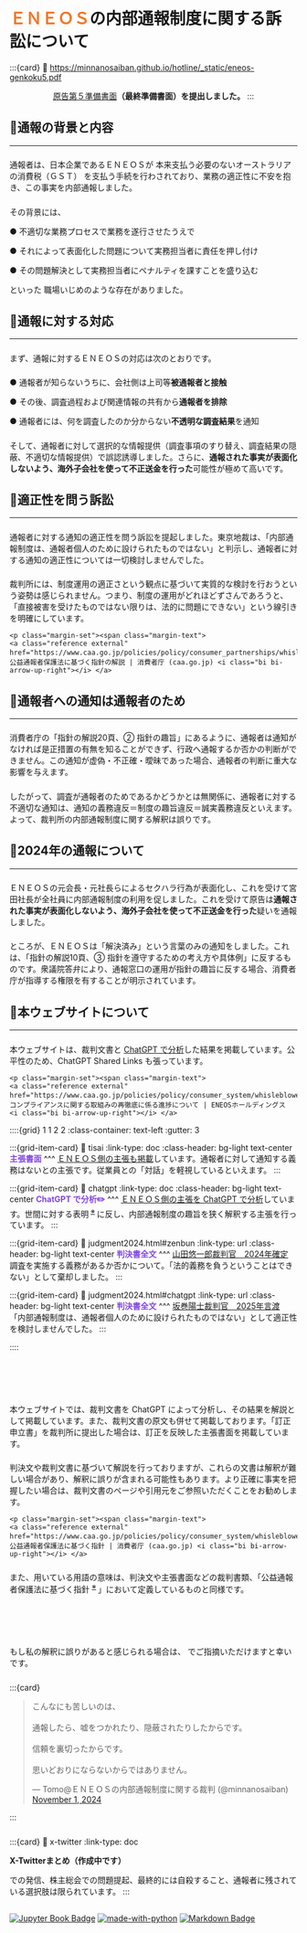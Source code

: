 # <span style="color: #f37726;">ＥＮＥＯＳ</span>の内部通報制度に関する訴訟について

<div class="base">

:::{card} 
:link: https://minnanosaiban.github.io/hotline/_static/eneos-genkoku5.pdf
<p style="text-align:center; margin-top:1em; margin-bottom:1em;">
  <i class="fa-regular fa-file-pdf fa-2x"></i> <a class="reference external" href="https://minnanosaiban.github.io/hotline/_static/eneos-genkoku5.pdf">原告第５準備書面</a><b>（最終準備書面）を提出しました。</b>
:::

</div>

## 🔸通報の背景と内容
---
<p style="margin-top:1.6em;">
通報者は、日本企業であるＥＮＥＯＳが 本来支払う必要のないオーストラリアの消費税（ＧＳＴ） を支払う手続を行わされており、業務の適正性に不安を抱き、この事実を内部通報しました。
<p style="margin-top:1.6em;">
その背景には、
<p  class="hg-idt">
● 不適切な業務プロセスで業務を遂行させたうえで
<p  class="hg-idt">
● それによって表面化した問題について実務担当者に責任を押し付け
<p  class="hg-idt">
● その問題解決として実務担当者にペナルティを課すことを盛り込む
<p>
といった 職場いじめのような存在がありました。

## 🔸通報に対する対応
---
<p style="margin-top:1.6em;">
まず、通報に対するＥＮＥＯＳの対応は次のとおりです。
<p  class="hg-idt" style="margin-top:1.6em;">
● 通報者が知らないうちに、会社側は上司等<b>被通報者と接触</b>
<p  class="hg-idt">
● その後、調査過程および関連情報の共有から<b>通報者を排除</b>
<p  class="hg-idt">
● 通報者には、何を調査したのか分からない<b>不透明な調査結果</b>を通知
<p style="margin-top:1.6em;">
そして、通報者に対して選択的な情報提供（調査事項のすり替え、調査結果の隠蔽、不適切な情報提供）で誤認誘導しました。さらに、<b>通報された事実が表面化しないよう、海外子会社を使って不正送金を行った</b>可能性が極めて高いです。

## 🔸適正性を問う訴訟
---
<p style="margin-top:1.6em;">
通報者に対する通知の適正性を問う訴訟を提起しました。東京地裁は、「内部通報制度は、通報者個人のために設けられたものではない」と判示し、通報者に対する通知の適正性については一切検討しませんでした。
<p style="margin-top:1.6em;">
裁判所には、制度運用の適正さという観点に基づいて実質的な検討を行おうという姿勢は感じられません。つまり、制度の運用がどれほどずさんであろうと、「直接被害を受けたものではない限りは、法的に問題にできない」という線引きを明確にしています。


`````{margin} 
<p class="margin-set"><span class="margin-text">
<a class="reference external" href="https://www.caa.go.jp/policies/policy/consumer_partnerships/whisleblower_protection_system/overview/assets/overview_211013_0001.pdf">※ 公益通報者保護法に基づく指針の解説 | 消費者庁 (caa.go.jp) <i class="bi bi-arrow-up-right"></i> </a>
`````


## 🔸通報者への通知は通報者のため
---
<p style="margin-top:1.6em;">
消費者庁の「指針の解説20頁、➁ 指針の趣旨」にあるように、通報者は通知がなければ是正措置の有無を知ることができず、行政へ通報するか否かの判断ができません。この通知が虚偽・不正確・曖昧であった場合、通報者の判断に重大な影響を与えます。
<p style="margin-top:1.6em;">
したがって、調査が通報者のためであるかどうかとは無関係に、通報者に対する不適切な通知は、通知の義務違反＝制度の趣旨違反＝誠実義務違反といえます。よって、裁判所の内部通報制度に関する解釈は誤りです。

## 🔸2024年の通報について
---
<p style="margin-top:1.6em;">
ＥＮＥＯＳの元会長・元社長らによるセクハラ行為が表面化し、これを受けて宮田社長が全社員に内部通報制度の利用を促しました。これを受けて原告は<b>通報された事実が表面化しないよう、海外子会社を使って不正送金を行った</b>疑いを通報しました。
<p style="margin-top:1.6em;">
ところが、ＥＮＥＯＳは「解決済み」という言葉のみの通知をしました。これは、「指針の解説10頁、➂ 指針を遵守するための考え方や具体例」に反するものです。衆議院答弁により、通報窓口の運用が指針の趣旨に反する場合、消費者庁が指導する権限を有することが明示されています。


## 🔸本ウェブサイトについて
---
<p style="margin-top:1.6em;">
 本ウェブサイトは、裁判文書と <a class="reference internal word" href="chatgpt.html">ChatGPT で分析</a>した結果を掲載しています。公平性のため、ChatGPT Shared Links も張っています。

`````{margin} 
<p class="margin-set"><span class="margin-text">
<a class="reference external" href="https://www.caa.go.jp/policies/policy/consumer_system/whisleblower_protection_system/overview/assets/overview_210820_0001.pdf">※ コンプライアンスに関する取組みの再徹底に係る進捗について | ENEOSホールディングス <i class="bi bi-arrow-up-right"></i> </a>
`````

<div class="base">

::::{grid} 1 1 2 2
:class-container: text-left
:gutter: 3

:::{grid-item-card}
:link: tisai
:link-type: doc
:class-header: bg-light text-center
<span style="color: #8045e5;"><b>主張書面</b></span>
^^^
<a class="reference internal word" href="tisai.html">ＥＮＥＯＳ側の主張も掲載</a>しています。通報者に対して通知する義務はないとの主張です。従業員との「対話」を軽視しているといえます。
:::

:::{grid-item-card}
:link: chatgpt
:link-type: doc
:class-header: bg-light text-center
<span style="color: #8045e5;"><b>ChatGPT で分析✏️</b></span>
^^^
<a class="reference internal word" href="chatgpt.html">ＥＮＥＯＳ側の主張を ChatGPT で分析</a>しています。世間に対する表明<sup> <a class="reference external" href="https://www.caa.go.jp/policies/policy/consumer_system/whisleblower_protection_system/overview/assets/overview_210820_0001.pdf">※</a> </sup>に反し、内部通報制度の趣旨を狭く解釈する主張を行っています。
:::

:::{grid-item-card}
:link: judgment2024.html#zenbun
:link-type: url
:class-header: bg-light text-center
<span style="color: #8045e5;"><b>判決書全文</b></span>
^^^
<a class="reference internal word" href="judgment2024.html">山田悠一郎裁判官　2024年確定</a><br>調査を実施する義務があるか否かについて。「法的義務を負うということはできない」として棄却しました。
:::

:::{grid-item-card}
:link: judgment2024.html#chatgpt
:link-type: url
:class-header: bg-light text-center
<span style="color: #8045e5;"><b>判決書全文</b></span>
^^^
<a class="reference internal word" href="judgment2025.html">坂巻陽士裁判官　2025年言渡</a><br>「内部通報制度は、通報者個人のために設けられたものではない」として適正性を検討しませんでした。
:::

::::

</div>

<p style="margin-top:6.4em;">
本ウェブサイトでは、裁判文書を ChatGPT によって分析し、その結果を解説として掲載しています。また、裁判文書の原文も併せて掲載しております。「訂正申立書」を裁判所に提出した場合は、訂正を反映した主張書面を掲載しています。
<p style="margin-top:1.6em;">
判決文や裁判文書に基づいて解説を行っておりますが、これらの文書は解釈が難しい場合があり、解釈に誤りが含まれる可能性もあります。より正確に事実を把握したい場合は、裁判文書のページや引用元をご参照いただくことをお勧めします。

`````{margin} 
<p class="margin-set"><span class="margin-text">
<a class="reference external" href="https://www.caa.go.jp/policies/policy/consumer_system/whisleblower_protection_system/overview/assets/overview_210820_0001.pdf">※ 公益通報者保護法に基づく指針 | 消費者庁 (caa.go.jp) <i class="bi bi-arrow-up-right"></i> </a>
`````

<p style="margin-top:1.6em;">
また、用いている用語の意味は、判決文や主張書面などの裁判書類、「公益通報者保護法に基づく指針 <sup> <a class="reference external" href="https://www.caa.go.jp/policies/policy/consumer_system/whisleblower_protection_system/overview/assets/overview_210820_0001.pdf">※</a> </sup> 」において定義しているものと同様です。

<p style="margin-top:6.4em;">
もし私の解釈に誤りがあると感じられる場合は、<i class="fa-brands fa-x-twitter"></i> でご指摘いただけますと幸いです。

<div class="base" style="margin-top: 1.6rem;">

:::{card} 
<blockquote class="twitter-tweet"><p lang="ja" dir="ltr">こんなにも苦しいのは、<br><br>通報したら、嘘をつかれたり、隠蔽されたりしたからです。<br><br>信頼を裏切ったからです。<br><br>思いどおりにならないからではありません。</p>&mdash; Tomo@ＥＮＥＯＳの内部通報制度に関する裁判 (@minnanosaiban) <a href="https://twitter.com/minnanosaiban/status/1852322361556828357?ref_src=twsrc%5Etfw">November 1, 2024</a></blockquote> <script async src="https://platform.twitter.com/widgets.js" charset="utf-8"></script>
:::

</div>

<div class="base" style="margin-top: 1.6rem;">

:::{card} 
:link: x-twitter
:link-type: doc
<p>
  <b>X-Twitterまとめ（作成中です）</b>
<p>
  <i class="fa-brands fa-x-twitter"></i> での発信、株主総会での問題提起、最終的には自殺すること、通報者に残されている選択肢は限られています。
:::

</div>

## 
[![Jupyter Book Badge](https://jupyterbook.org/_images/badge.svg)](https://jupyterbook.org)
[![made-with-python](https://img.shields.io/badge/Made%20with-Python-1f425f.svg)](https://www.python.org/)
[![Markdown Badge](https://img.shields.io/badge/Markdown-000000?style=flat&logo=markdown&logoColor=white)](https://www.markdownguide.org/)